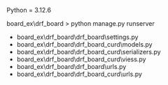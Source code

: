Python = 3.12.6

board_ex\drf_board > python manage.py runserver

- board_ex\drf_board\drf_board\settings.py
- board_ex\drf_board\drf_board_curd\models.py
- board_ex\drf_board\drf_board_curd\serializers.py
- board_ex\drf_board\drf_board_curd\viess.py
- board_ex\drf_board\drf_board\urls.py
- board_ex\drf_board\drf_board_curd\urls.py
